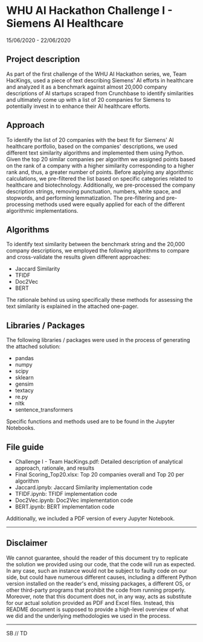 # WHU AI Hackathon Challenge I - Siemens AI Healthcare 
15/06/2020 - 22/06/2020

## Project description
As part of the first challenge of the WHU AI Hackathon series, we, Team HacKings, used a
piece of text describing Siemens' AI efforts in healthcare and analyzed it as a benchmark against
almost 20,000 company descriptions of AI startups scraped from Crunchbase to identify similarities
and ultimately come up with a list of 20 companies for Siemens to potentially invest in to enhance
their AI healthcare efforts.

## Approach
To identify the list of 20 companies with the best fit for Siemens' AI healthcare portfolio, based
on the companies' descriptions, we used different text similarity algorithms and implemented them 
using Python. Given the top 20 similar companies per algorithm we assigned points based on the
rank of a company with a higher similarity corresponding to a higher rank and, thus, a greater
number of points. Before applying any algorithmic calculations, we pre-filtered the list based on
specific categories related to healthcare and biotechnology. Additionally, we pre-processed the 
company description strings, removing punctuation, numbers, white space, and stopwords, and 
performing lemmatization. The pre-filtering and pre-processing methods used were equally applied
for each of the different algorithmic implementations.

## Algorithms
To identify text similarity between the benchmark string and the 20,000 company descriptions, we
employed the following algorithms to compare and cross-validate the results given different
approaches:

- Jaccard Similarity
- TFIDF
- Doc2Vec
- BERT

The rationale behind us using specifically these methods for assessing the text similarity is 
explained in the attached one-pager.

## Libraries / Packages
The following libraries / packages were used in the process of generating the attached solution:

- pandas
- numpy
- scipy
- sklearn
- gensim
- textacy
- re.py
- nltk
- sentence_transformers

Specific functions and methods used are to be found in the Jupyter Notebooks.

## File guide

- Challenge I - Team HacKings.pdf: Detailed description of analytical approach, rationale, and results
- Final Scoring_Top20.xlsx: Top 20 companies overall and Top 20 per algorithm
- Jaccard.ipnyb: Jaccard Similarity implementation code
- TFIDF.ipynb: TFIDF implementation code
- Doc2Vec.ipynb: Doc2Vec implementation code
- BERT.ipynb: BERT implementation code

Additionally, we included a PDF version of every Jupyter Notebook.
_______________________________________________________________________________________________________

## Disclaimer
We cannot guarantee, should the reader of this document try to replicate the solution we provided 
using our code, that the code will run as expected. In any case, such an instance would not be
subject to faulty code on our side, but could have numerous different causes, including a different
Python version installed on the reader's end, missing packages, a different OS, or other third-party
programs that prohibit the code from running properly. Moreover, note that this document does not,
in any way, acts as substitute for our actual solution provided as PDF and Excel files. Instead, this
README document is supposed to provide a high-level overview of what we did and the underlying
methodologies we used in the process.
_______________________________________________________________________________________________________

SB // TD
